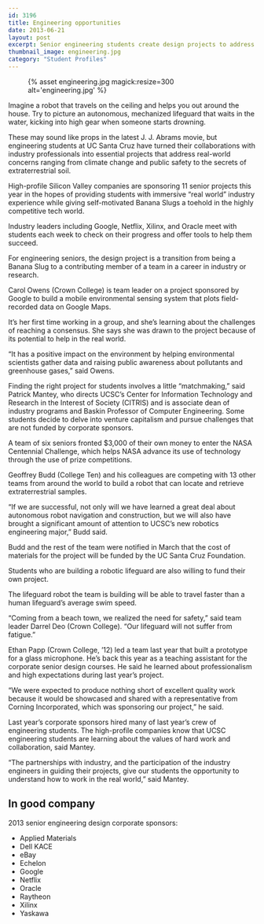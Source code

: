 ```yaml
---
id: 3196
title: Engineering opportunities
date: 2013-06-21
layout: post
excerpt: Senior engineering students create design projects to address real-world problems—some with sponsorships from high-profile companies
thumbnail_image: engineering.jpg
category: "Student Profiles"
---
```

<figure class="inline-image right">
{% asset engineering.jpg magick:resize=300 alt='engineering.jpg' %}
<figcaption></figcaption></figure>

Imagine a robot that travels on the ceiling and helps you out around the house. Try to picture an autonomous, mechanized lifeguard that waits in the water, kicking into high gear when someone starts drowning.

These may sound like props in the latest J. J. Abrams movie, but engineering students at UC Santa Cruz have turned their collaborations with industry professionals into essential projects that address real-world concerns ranging from climate change and public safety to the secrets of extraterrestrial soil.

High-profile Silicon Valley companies are sponsoring 11 senior projects this year in the hopes of providing students with immersive &#8220;real world&#8221; industry experience while giving self-motivated Banana Slugs a toehold in the highly competitive tech world.

Industry leaders including Google, Netflix, Xilinx, and Oracle meet with students each week to check on their progress and offer tools to help them succeed.

For engineering seniors, the design project is a transition from being a Banana Slug to a contributing member of a team in a career in industry or research.

Carol Owens (Crown College) is team leader on a project sponsored by Google to build a mobile environmental sensing system that plots field-recorded data on Google Maps.

It&#8217;s her first time working in a group, and she&#8217;s learning about the challenges of reaching a consensus. She says she was drawn to the project because of its potential to help in the real world.

&#8220;It has a positive impact on the environment by helping environmental scientists gather data and raising public awareness about pollutants and greenhouse gases,&#8221; said Owens.

Finding the right project for students involves a little &#8220;matchmaking,&#8221; said Patrick Mantey, who directs UCSC&#8217;s Center for Information Technology and Research in the Interest of Society (CITRIS) and is associate dean of industry programs and Baskin Professor of Computer Engineering. Some students decide to delve into venture capitalism and pursue challenges that are not funded by corporate sponsors.

A team of six seniors fronted $3,000 of their own money to enter the NASA Centennial Challenge, which helps NASA advance its use of technology through the use of prize competitions.

Geoffrey Budd (College Ten) and his colleagues are competing with 13 other teams from around the world to build a robot that can locate and retrieve extraterrestrial samples.

&#8220;If we are successful, not only will we have learned a great deal about autonomous robot navigation and construction, but we will also have brought a significant amount of attention to UCSC&#8217;s new robotics engineering major,&#8221; Budd said.

Budd and the rest of the team were notified in March that the cost of materials for the project will be funded by the UC Santa Cruz Foundation.

Students who are building a robotic lifeguard are also willing to fund their own project.

The lifeguard robot the team is building will be able to travel faster than a human lifeguard&#8217;s average swim speed.

&#8220;Coming from a beach town, we realized the need for safety,&#8221; said team leader Darrel Deo (Crown College). &#8220;Our lifeguard will not suffer from fatigue.&#8221;

Ethan Papp (Crown College, &#8217;12) led a team last year that built a prototype for a glass microphone. He&#8217;s back this year as a teaching assistant for the corporate senior design courses. He said he learned about professionalism and high expectations during last year&#8217;s project.

&#8220;We were expected to produce nothing short of excellent quality work because it would be showcased and shared with a representative from Corning Incorporated, which was sponsoring our project,&#8221; he said.

Last year&#8217;s corporate sponsors hired many of last year&#8217;s crew of engineering students. The high-profile companies know that UCSC engineering students are learning about the values of hard work and collaboration, said Mantey.

&#8220;The partnerships with industry, and the participation of the industry engineers in guiding their projects, give our students the opportunity to understand how to work in the real world,&#8221; said Mantey.

## In good company

2013 senior engineering design corporate sponsors:

  * Applied Materials
  * Dell KACE
  * eBay
  * Echelon
  * Google
  * Netflix
  * Oracle
  * Raytheon
  * Xilinx
  * Yaskawa
